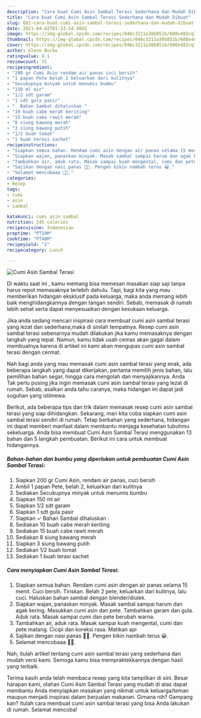 ```yaml
---
description: "Cara buat Cumi Asin Sambal Terasi Sederhana dan Mudah Dibuat"
title: "Cara buat Cumi Asin Sambal Terasi Sederhana dan Mudah Dibuat"
slug: 661-cara-buat-cumi-asin-sambal-terasi-sederhana-dan-mudah-dibuat
date: 2021-04-02T01:33:54.988Z
image: https://img-global.cpcdn.com/recipes/046c3211a30b851b/680x482cq70/cumi-asin-sambal-terasi-foto-resep-utama.jpg
thumbnail: https://img-global.cpcdn.com/recipes/046c3211a30b851b/680x482cq70/cumi-asin-sambal-terasi-foto-resep-utama.jpg
cover: https://img-global.cpcdn.com/recipes/046c3211a30b851b/680x482cq70/cumi-asin-sambal-terasi-foto-resep-utama.jpg
author: Glenn Burke
ratingvalue: 4.1
reviewcount: 15
recipeingredient:
- "200 gr Cumi Asin rendam air panas cuci bersih"
- "1 papan Pete belah 2 keluarkan dari kulitnya"
- "Secukupnya minyak untuk menumis bumbu"
- "150 ml air"
- "1/2 sdt garam"
- "1 sdt gula pasir"
- "  Bahan Sambal dihaluskan "
- "10 buah cabe merah keriting"
- "15 buah cabe rawit merah"
- "8 siung bawang merah"
- "3 siung bawang putih"
- "1/2 buah tomat"
- "1 buah terasi sachet"
recipeinstructions:
- "Siapkan semua bahan. Rendam cumi asin dengan air panas selama 15 menit. Cuci bersih. Tiriskan. Belah 2 pete, keluarkan dari kulitnya, lalu cuci. Haluskan bahan sambal dengan blender/diulek."
- "Siapkan wajan, panaskan minyak. Masak sambal sampai harum dan agak kering. Masukkan cumi asin dan pete. Tambahkan garam dan gula. Aduk rata. Masak sampai cumi dan pete berubah warna."
- "Tambahkan air, aduk rata. Masak sampai kuah mengental, cumi dan pete matang. Cicipi dan koreksi rasa. Matikan api"
- "Sajikan dengan nasi panas 🤩🤤. Pengen bikin nambah terus 😀."
- "Selamat mencobaaa 🤗🥰."
categories:
- Resep
tags:
- cumi
- asin
- sambal

katakunci: cumi asin sambal 
nutrition: 145 calories
recipecuisine: Indonesian
preptime: "PT19M"
cooktime: "PT48M"
recipeyield: "2"
recipecategory: Lunch

---
```



![Cumi Asin Sambal Terasi](https://img-global.cpcdn.com/recipes/046c3211a30b851b/680x482cq70/cumi-asin-sambal-terasi-foto-resep-utama.jpg)

Di waktu  saat ini , kamu memang bisa memesan masakan siap saji tanpa harus repot memasaknya terlebih dahulu. Tapi, bagi kita yang mau memberikan hidangan eksklusif pada keluarga, maka anda memang lebih baik menghidangkannya dengan tangan sendiri. Sebab, memasak di rumah lebih sehat serta dapat menyesuaikan dengan kesukaan keluarga.

Jika anda sedang mencari inspirasi cara membuat cumi asin sambal terasi yang lezat dan sederhana,maka di sinilah tempatnya. Resep cumi asin sambal terasi  sebenarnya mudah dilakukan jika kamu memasaknya dengan langkah yang tepat. Namun, kamu tidak usah cemas akan gagal dalam membuatnya 
karena di artikel ini kami akan mengupas cumi asin sambal terasi dengan cermat.  



Nah bagi anda yang mau memasak cumi asin sambal terasi yang enak, ada beberapa langkah yang dapat dikerjakan, pertama memilih jenis bahan, lalu pemilihan bahan segar, hingga cara mengolah dan menyajikannya. Anda Tak perlu pusing jika ingin memasak cumi asin sambal terasi yang lezat di rumah. Sebab, asalkan anda  tahu caranya, maka hidangan ini dapat jadi suguhan yang istimewa.

Berikut, ada beberapa tips dan trik dalam memasak resep cumi asin sambal terasi yang siap dihidangkan. Sekarang, mari kita coba siapkan cumi asin sambal terasi sendiri di rumah. Tetap berbahan yang sederhana, hidangan ini dapat memberi manfaat dalam membantu menjaga kesehatan tubuhmu sekeluarga. Anda bisa membuat Cumi Asin Sambal Terasi menggunakan 13 bahan dan 5 langkah pembuatan. Berikut ini cara untuk membuat hidangannya.

<!--inarticleads1-->

##### Bahan-bahan dan bumbu yang diperlukan untuk pembuatan Cumi Asin Sambal Terasi:

1. Siapkan 200 gr Cumi Asin, rendam air panas, cuci bersih
1. Ambil 1 papan Pete, belah 2, keluarkan dari kulitnya
1. Sediakan Secukupnya minyak untuk menumis bumbu
1. Siapkan 150 ml air
1. Siapkan 1/2 sdt garam
1. Siapkan 1 sdt gula pasir
1. Siapkan  ✓ Bahan Sambal dihaluskan :
1. Sediakan 10 buah cabe merah keriting
1. Sediakan 15 buah cabe rawit merah
1. Sediakan 8 siung bawang merah
1. Siapkan 3 siung bawang putih
1. Sediakan 1/2 buah tomat
1. Sediakan 1 buah terasi sachet




<!--inarticleads2-->

##### Cara menyiapkan Cumi Asin Sambal Terasi:

1. Siapkan semua bahan. Rendam cumi asin dengan air panas selama 15 menit. Cuci bersih. Tiriskan. Belah 2 pete, keluarkan dari kulitnya, lalu cuci. Haluskan bahan sambal dengan blender/diulek.
1. Siapkan wajan, panaskan minyak. Masak sambal sampai harum dan agak kering. Masukkan cumi asin dan pete. Tambahkan garam dan gula. Aduk rata. Masak sampai cumi dan pete berubah warna.
1. Tambahkan air, aduk rata. Masak sampai kuah mengental, cumi dan pete matang. Cicipi dan koreksi rasa. Matikan api
1. Sajikan dengan nasi panas 🤩🤤. Pengen bikin nambah terus 😀.
1. Selamat mencobaaa 🤗🥰.




Nah, itulah artikel tentang  cumi asin sambal terasi  yang sederhana dan mudah versi kami. Semoga kamu bisa mempraktekkannya dengan hasil yang terbaik. 

Terima kasih anda telah membaca resep yang kita tampilkan di sini. Besar harapan kami, olahan  Cumi Asin Sambal Terasi yang mudah di atas dapat membantu Anda menyiapkan masakan yang nikmat untuk keluarga/teman maupun menjadi inspirasi dalam berjualan makanan. Gimana nih? Gampang kan? Itulah cara membuat cumi asin sambal terasi yang bisa Anda lakukan di rumah. Selamat mencoba!

